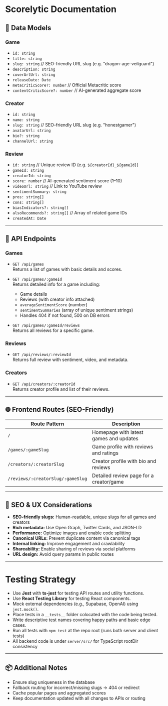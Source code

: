 # Scorelytic Documentation

## 🧩 Data Models

### Game
- `id: string`
- `title: string`
- `slug: string`           // SEO-friendly URL slug (e.g. "dragon-age-veilguard")
- `description: string`
- `coverArtUrl: string`
- `releaseDate: Date`
- `metaCriticScore?: number`        // Official Metacritic score
- `contentCriticScore?: number`     // AI-generated aggregate score

### Creator
- `id: string`
- `name: string`
- `slug: string`           // SEO-friendly URL slug (e.g. "honestgamer")
- `avatarUrl: string`
- `bio?: string`
- `channelUrl: string`

### Review
- `id: string`              // Unique review ID (e.g. `${creatorId}_${gameId}`)
- `gameId: string`
- `creatorId: string`
- `score: number`           // AI-generated sentiment score (1–10)
- `videoUrl: string`        // Link to YouTube review
- `sentimentSummary: string`
- `pros: string[]`
- `cons: string[]`
- `biasIndicators?: string[]`
- `alsoRecommends?: string[]`   // Array of related game IDs
- `createdAt: Date`

---

## 🔗 API Endpoints

### Games
- `GET /api/games`  
  Returns a list of games with basic details and scores.

- `GET /api/games/:gameId`  
  Returns detailed info for a game including:
  - Game details
  - Reviews (with creator info attached)
  - `averageSentimentScore` (number)
  - `sentimentSummaries` (array of unique sentiment strings)
  - Handles 404 if not found, 500 on DB errors

- `GET /api/games/:gameId/reviews`  
  Returns all reviews for a specific game.

### Reviews
- `GET /api/reviews/:reviewId`  
  Returns full review with sentiment, video, and metadata.

### Creators
- `GET /api/creators/:creatorId`  
  Returns creator profile and list of their reviews.

---

## 🌐 Frontend Routes (SEO-Friendly)

| Route Pattern                      | Description                                  |
| --------------------------------- | -------------------------------------------- |
| `/`                               | Homepage with latest games and updates       |
| `/games/:gameSlug`                | Game profile with reviews and ratings        |
| `/creators/:creatorSlug`          | Creator profile with bio and reviews         |
| `/reviews/:creatorSlug/:gameSlug` | Detailed review page for a creator/game      |

---

## 🚀 SEO & UX Considerations

- **SEO-friendly slugs:** Human-readable, unique slugs for all games and creators
- **Rich metadata:** Use Open Graph, Twitter Cards, and JSON-LD
- **Performance:** Optimize images and enable code splitting
- **Canonical URLs:** Prevent duplicate content via canonical tags
- **Internal linking:** Improve engagement and crawlability
- **Shareability:** Enable sharing of reviews via social platforms
- **URL design:** Avoid query params in public routes

---

# Testing Strategy

- Use **Jest** with **ts-jest** for testing API routes and utility functions.  
- Use **React Testing Library** for testing React components.  
- Mock external dependencies (e.g., Supabase, OpenAI) using `jest.mock()`.  
- Place tests in a `__tests__` folder colocated with the code being tested.  
- Write descriptive test names covering happy paths and basic edge cases.
- Run all tests with `npm test` at the repo root (runs both server and client tests)
- All backend code is under `server/src/` for TypeScript rootDir consistency

---

## 📦 Additional Notes

- Ensure slug uniqueness in the database
- Fallback routing for incorrect/missing slugs → 404 or redirect
- Cache popular pages and aggregated scores
- Keep documentation updated with all changes to APIs or routing
